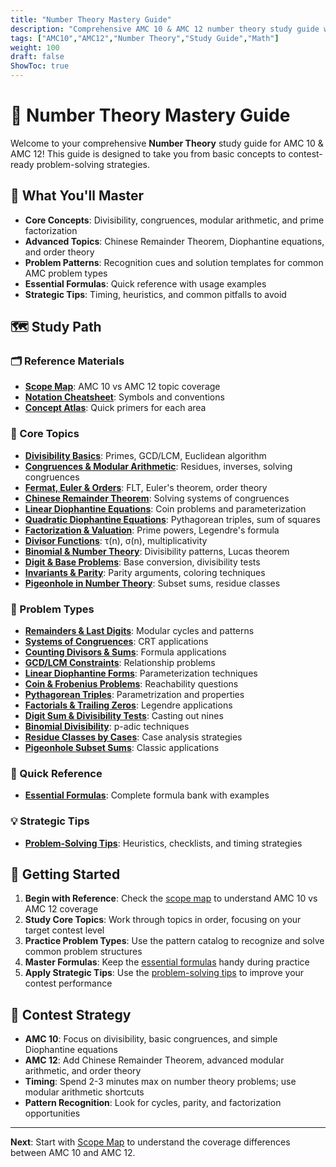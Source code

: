 ```yaml
---
title: "Number Theory Mastery Guide"
description: "Comprehensive AMC 10 & AMC 12 number theory study guide with topics, problem types, formulas, and tips."
tags: ["AMC10","AMC12","Number Theory","Study Guide","Math"]
weight: 100
draft: false
ShowToc: true
---
```


# 🔢 Number Theory Mastery Guide

Welcome to your comprehensive **Number Theory** study guide for AMC 10 & AMC 12! This guide is designed to take you from basic concepts to contest-ready problem-solving strategies.

## 🎯 What You'll Master

- **Core Concepts**: Divisibility, congruences, modular arithmetic, and prime factorization
- **Advanced Topics**: Chinese Remainder Theorem, Diophantine equations, and order theory
- **Problem Patterns**: Recognition cues and solution templates for common AMC problem types
- **Essential Formulas**: Quick reference with usage examples
- **Strategic Tips**: Timing, heuristics, and common pitfalls to avoid

## 🗺️ Study Path

### 🗂️ Reference Materials
- **[Scope Map](reference/scope-map)**: AMC 10 vs AMC 12 topic coverage
- **[Notation Cheatsheet](reference/notation-cheatsheet)**: Symbols and conventions
- **[Concept Atlas](reference/concept-atlas)**: Quick primers for each area

### 📖 Core Topics
- **[Divisibility Basics](topics/divisibility-basics)**: Primes, GCD/LCM, Euclidean algorithm
- **[Congruences & Modular Arithmetic](topics/congruences-and-modular-arithmetic)**: Residues, inverses, solving congruences
- **[Fermat, Euler & Orders](topics/fermat-euler-orders)**: FLT, Euler's theorem, order theory
- **[Chinese Remainder Theorem](topics/chinese-remainder-theorem)**: Solving systems of congruences
- **[Linear Diophantine Equations](topics/diophantine-equations-linear)**: Coin problems and parameterization
- **[Quadratic Diophantine Equations](topics/diophantine-equations-quadratic)**: Pythagorean triples, sum of squares
- **[Factorization & Valuation](topics/factorization-and-valuation)**: Prime powers, Legendre's formula
- **[Divisor Functions](topics/divisor-functions)**: τ(n), σ(n), multiplicativity
- **[Binomial & Number Theory](topics/binomial-and-number-theory)**: Divisibility patterns, Lucas theorem
- **[Digit & Base Problems](topics/digit-and-base-problems)**: Base conversion, divisibility tests
- **[Invariants & Parity](topics/invariants-and-parity)**: Parity arguments, coloring techniques
- **[Pigeonhole in Number Theory](topics/pigeonhole-in-number-theory)**: Subset sums, residue classes

### 🧩 Problem Types
- **[Remainders & Last Digits](problem-types/remainders-and-last-digits)**: Modular cycles and patterns
- **[Systems of Congruences](problem-types/systems-of-congruences)**: CRT applications
- **[Counting Divisors & Sums](problem-types/counting-divisors-sum-of-divisors)**: Formula applications
- **[GCD/LCM Constraints](problem-types/gcd-lcm-constraints)**: Relationship problems
- **[Linear Diophantine Forms](problem-types/linear-diophantine-forms)**: Parameterization techniques
- **[Coin & Frobenius Problems](problem-types/coin-frobenius-lite)**: Reachability questions
- **[Pythagorean Triples](problem-types/pythagorean-triples)**: Parametrization and properties
- **[Factorials & Trailing Zeros](problem-types/factorials-and-trailing-zeros)**: Legendre applications
- **[Digit Sum & Divisibility Tests](problem-types/digit-sum-and-divisibility-tests)**: Casting out nines
- **[Binomial Divisibility](problem-types/binomial-divisibility-patterns)**: p-adic techniques
- **[Residue Classes by Cases](problem-types/residue-classes-by-cases)**: Case analysis strategies
- **[Pigeonhole Subset Sums](problem-types/pigeonhole-subset-sum-multiples)**: Classic applications

### 📏 Quick Reference
- **[Essential Formulas](formulas/essential-formulas)**: Complete formula bank with examples

### 💡 Strategic Tips
- **[Problem-Solving Tips](tips/problem-solving-tips)**: Heuristics, checklists, and timing strategies

## 🚀 Getting Started

1. **Begin with Reference**: Check the [scope map](reference/scope-map) to understand AMC 10 vs AMC 12 coverage
2. **Study Core Topics**: Work through topics in order, focusing on your target contest level
3. **Practice Problem Types**: Use the pattern catalog to recognize and solve common problem structures
4. **Master Formulas**: Keep the [essential formulas](formulas/essential-formulas) handy during practice
5. **Apply Strategic Tips**: Use the [problem-solving tips](tips/problem-solving-tips) to improve your contest performance

## 🎯 Contest Strategy

- **AMC 10**: Focus on divisibility, basic congruences, and simple Diophantine equations
- **AMC 12**: Add Chinese Remainder Theorem, advanced modular arithmetic, and order theory
- **Timing**: Spend 2-3 minutes max on number theory problems; use modular arithmetic shortcuts
- **Pattern Recognition**: Look for cycles, parity, and factorization opportunities

---

**Next**: Start with [Scope Map](reference/scope-map) to understand the coverage differences between AMC 10 and AMC 12.
